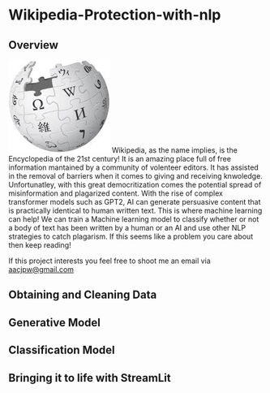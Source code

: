 # Wikipedia-Protection-with-nlp


## Overview


<img src="images/download.jpg/">
Wikipedia, as the name implies, is the Encyclopedia of the 21st century! It is an amazing place full of free information mantained by a community of volenteer editors. It has assisted in the removal of barriers when it comes to giving and receiving knwoledge. Unfortunatley, with this great democritization comes the potential spread of misinformation and plagarized content. With the rise of complex transformer models such as GPT2, AI can generate persuasive content that is practically identical to human written text. This is where machine learning can help! We can train a Machine learning model to classify whether or not a body of text has been written by a human or an AI and use other NLP strategies to catch plagarism. If this seems like a problem you care about then keep reading!

If this project interests you feel free to shoot me an email via aacjpw@gmail.com

## Obtaining and Cleaning Data

## Generative Model

## Classification Model

## Bringing it to life with StreamLit
